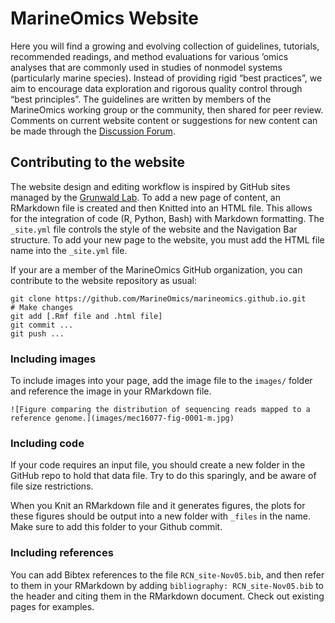# MarineOmics Website
Here you will find a growing and evolving collection of guidelines, tutorials, recommended readings, and method evaluations for various ’omics analyses that are commonly used in studies of nonmodel systems (particularly marine species). Instead of providing rigid “best practices”, we aim to encourage data exploration and rigorous quality control through “best principles”. The guidelines are written by members of the MarineOmics working group or the community, then shared for peer review. Comments on current website content or suggestions for new content can be made through the [Discussion Forum](https://github.com/MarineOmics/marineomics.github.io/discussions).

## Contributing to the website
The website design and editing workflow is inspired by GitHub sites managed by the [Grunwald Lab](https://github.com/grunwaldlab/Population_Genetics_in_R). To add a new page of content, an RMarkdown file is created and then Knitted into an HTML file. This allows for the integration of code (R, Python, Bash) with Markdown formatting. The `_site.yml` file controls the style of the website and the Navigation Bar structure. To add your new page to the website, you must add the HTML file name into the `_site.yml` file.  

If your are a member of the MarineOmics GitHub organization, you can contribute to the website repository as usual:  
```
git clone https://github.com/MarineOmics/marineomics.github.io.git
# Make changes 
git add [.Rmf file and .html file]
git commit ...
git push ...
```

### Including images  
To include images into your page, add the image file to the `images/` folder and reference the image in your RMarkdown file.
```
![Figure comparing the distribution of sequencing reads mapped to a reference genome.](images/mec16077-fig-0001-m.jpg)
```
### Including code
If your code requires an input file, you should create a new folder in the GitHub repo to hold that data file. Try to do this sparingly, and be aware of file size restrictions.  

When you Knit an RMarkdown file and it generates figures, the plots for these figures should be output into a new folder with `_files` in the name. Make sure to add this folder to your Github commit.  

### Including references  
You can add Bibtex references to the file `RCN_site-Nov05.bib`, and then refer to them in your RMarkdown by adding `bibliography: RCN_site-Nov05.bib` to the header and citing them in the RMarkdown document. Check out existing pages for examples.  
